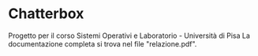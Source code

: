# Chatterbox
Progetto per il corso Sistemi Operativi e Laboratorio - Università di Pisa
La documentazione completa si trova nel file "relazione.pdf".

